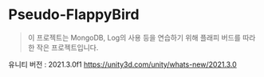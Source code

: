# Pseudo-FlappyBird
> 이 프로젝트는 MongoDB, Log의 사용 등을 연습하기 위해 플래피 버드를 따라한 작은 프로젝트입니다.
> 
유니티 버전 : 2021.3.0f1
https://unity3d.com/unity/whats-new/2021.3.0
